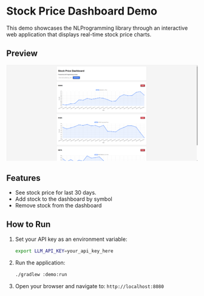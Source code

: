 # Stock Price Dashboard Demo

This demo showcases the NLProgramming library through an interactive web application that displays real-time stock price charts.

## Preview

![Stock Price Dashboard](screenshot.png)

## Features

- See stock price for last 30 days.
- Add stock to the dashboard by symbol
- Remove stock from the dashboard

## How to Run

1. Set your API key as an environment variable:
   ```bash
   export LLM_API_KEY=your_api_key_here
   ```

2. Run the application:
   ```bash
   ./gradlew :demo:run
   ```

3. Open your browser and navigate to: `http://localhost:8080`
